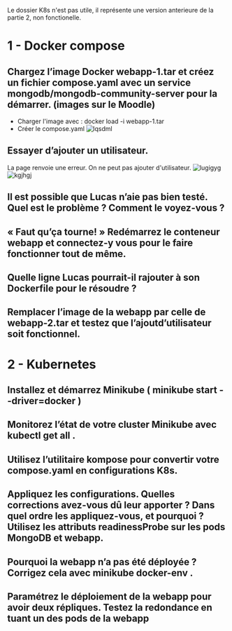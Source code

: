 Le dossier K8s n'est pas utile, il représente une version anterieure de la partie 2, non fonctionelle.

# 1 - Docker compose
## Chargez l’image Docker webapp-1.tar et créez un fichier compose.yaml avec un service mongodb/mongodb-community-server pour la démarrer. (images sur le Moodle)
- Charger l'image avec : docker load -i webapp-1.tar
- Créer le compose.yaml
![lqsdml](https://github.com/user-attachments/assets/dda36c8e-b816-4219-8cb0-a98a284eff30)

## Essayer d’ajouter un utilisateur.
La page renvoie une erreur. On ne peut pas ajouter d'utilisateur.
![lugigyg](https://github.com/user-attachments/assets/40a2af54-13d0-4d01-b1ea-c2162ffcc82f)
![kgjhgj](https://github.com/user-attachments/assets/07199db6-effb-442a-a205-a0c07f49ffe3)

## Il est possible que Lucas n’aie pas bien testé. Quel est le problème ? Comment le voyez-vous ?


## « Faut qu’ça tourne! » Redémarrez le conteneur webapp et connectez-y vous pour le faire fonctionner tout de même.


## Quelle ligne Lucas pourrait-il rajouter à son Dockerfile pour le résoudre ?


## Remplacer l’image de la webapp par celle de webapp-2.tar et testez que l’ajoutd’utilisateur soit fonctionnel.

# 2 - Kubernetes

## Installez et démarrez Minikube ( minikube start --driver=docker )


## Monitorez l’état de votre cluster Minikube avec kubectl get all .


## Utilisez l’utilitaire kompose pour convertir votre compose.yaml en configurations K8s.


## Appliquez les configurations. Quelles corrections avez-vous dû leur apporter ? Dans quel ordre les appliquez-vous, et pourquoi ? Utilisez les attributs readinessProbe sur les pods MongoDB et webapp.


## Pourquoi la webapp n’a pas été déployée ? Corrigez cela avec minikube docker-env .


## Paramétrez le déploiement de la webapp pour avoir deux répliques. Testez la redondance en tuant un des pods de la webapp

